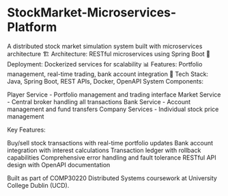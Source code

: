 # StockMarket-Microservices-Platform
A distributed stock market simulation system built with microservices architecture
🏗️ Architecture: RESTful microservices using Spring Boot
🐳 Deployment: Dockerized services for scalability
📊 Features: Portfolio management, real-time trading, bank account integration
🔧 Tech Stack: Java, Spring Boot, REST APIs, Docker, OpenAPI
System Components:

Player Service - Portfolio management and trading interface
Market Service - Central broker handling all transactions
Bank Service - Account management and fund transfers
Company Services - Individual stock price management

Key Features:

Buy/sell stock transactions with real-time portfolio updates
Bank account integration with interest calculations
Transaction ledger with rollback capabilities
Comprehensive error handling and fault tolerance
RESTful API design with OpenAPI documentation

Built as part of COMP30220 Distributed Systems coursework at University College Dublin (UCD).
